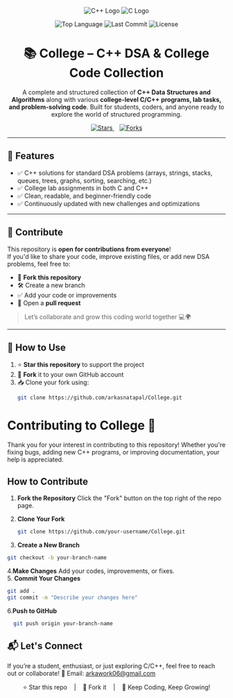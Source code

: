 <p align="center">
  <img src="https://img.shields.io/badge/C++-00599C?style=for-the-badge&logo=c%2B%2B&logoColor=white" alt="C++ Logo">
  <img src="https://img.shields.io/badge/C-00599C?style=for-the-badge&logo=c&logoColor=white" alt="C Logo">
</p>
<p align="center">
  <img src="https://img.shields.io/github/languages/top/arkasnatapal/College" alt="Top Language">
  <img src="https://img.shields.io/github/last-commit/arkasnatapal/College" alt="Last Commit">
  <img src="https://img.shields.io/github/license/arkasnatapal/College" alt="License">
</p>

<h1 align="center">📚 College – C++ DSA & College Code Collection</h1>

<p align="center">
  A complete and structured collection of <b>C++ Data Structures and Algorithms</b> along with various <b>college-level C/C++ programs, lab tasks, and problem-solving code</b>.  
  Built for students, coders, and anyone ready to explore the world of structured programming.
</p>

<p align="center">
  <a href="https://github.com/arkasnatapal/College/stargazers">
    <img src="https://img.shields.io/github/stars/arkasnatapal/College?style=social" alt="Stars">
  </a>
  &nbsp;&nbsp;
  <a href="https://github.com/arkasnatapal/College/fork">
    <img src="https://img.shields.io/github/forks/arkasnatapal/College?style=social" alt="Forks">
  </a>
</p>

---

## 🌟 Features

- ✅ C++ solutions for standard DSA problems (arrays, strings, stacks, queues, trees, graphs, sorting, searching, etc.)
- ✅ College lab assignments in both C and C++
- ✅ Clean, readable, and beginner-friendly code
- ✅ Continuously updated with new challenges and optimizations

---

## 🤝 Contribute

This repository is **open for contributions from everyone**!  
If you'd like to share your code, improve existing files, or add new DSA problems, feel free to:

- 🍴 **Fork this repository**
- 🛠️ Create a new branch
- ✅ Add your code or improvements
- 📩 Open a **pull request**

> Let’s collaborate and grow this coding world together 💻🌍

---

## 📌 How to Use

1. ⭐ **Star this repository** to support the project  
2. 🍴 **Fork** it to your own GitHub account  
3. 📥 Clone your fork using:
   ```bash
   git clone https://github.com/arkasnatapal/College.git
   ```

# Contributing to College 🚀

Thank you for your interest in contributing to this repository! Whether you're fixing bugs, adding new C++ programs, or improving documentation, your help is appreciated.

## How to Contribute

1. **Fork the Repository**
   Click the "Fork" button on the top right of the repo page.

2. **Clone Your Fork**
   ```bash
   git clone https://github.com/your-username/College.git
   ```
3. **Create a New Branch**
  ```bash
  git checkout -b your-branch-name
  ```
4.**Make Changes**
  Add your codes, improvements, or fixes.  
5. **Commit Your Changes**
   ``` bash
  git add .
  git commit -m "Describe your changes here"
  ```
6.**Push to GitHub**
  ``` bash
    git push origin your-branch-name
  ```


## 📬 Let's Connect
If you’re a student, enthusiast, or just exploring C/C++, feel free to reach out or collaborate!
📧 Email: arkawork06@gmail.com

<p align="center"> ⭐ Star this repo &nbsp;&nbsp; | &nbsp;&nbsp; 🍴 Fork it &nbsp;&nbsp; | &nbsp;&nbsp; 🤖 Keep Coding, Keep Growing! </p> 
